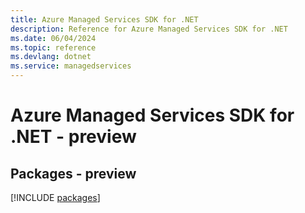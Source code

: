 ```yaml
---
title: Azure Managed Services SDK for .NET
description: Reference for Azure Managed Services SDK for .NET
ms.date: 06/04/2024
ms.topic: reference
ms.devlang: dotnet
ms.service: managedservices
---
```

# Azure Managed Services SDK for .NET - preview
## Packages - preview
[!INCLUDE [packages](managed-services-index.md)]